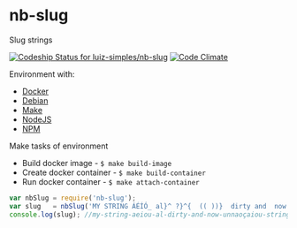 # nb-slug
Slug strings

[ ![Codeship Status for luiz-simples/nb-slug](https://codeship.com/projects/f04e22a0-acdc-0133-9bf1-0a06bc138256/status?branch=master)](https://codeship.com/projects/131826)
[![Code Climate](https://codeclimate.com/github/nurimba/nb-slug/badges/gpa.svg)](https://codeclimate.com/github/nurimba/nb-slug)


Environment with:

* [Docker](https://docs.docker.com/)
* [Debian](https://www.debian.org/releases/stable/)
* [Make](http://www.gnu.org/software/make/manual/make.html#Running)
* [NodeJS](https://nodejs.org/dist/latest-v4.x/docs/api/)
* [NPM](https://www.npmjs.com/package/ns-slug)

Make tasks of environment

* Build docker image - ```$ make build-image```
* Create docker container - ```$ make build-container```
* Run docker container - ```$ make attach-container```

```js
var nbSlug = require('nb-slug');
var slug   = nbSlug('MY STRING ÁÉÍÓ_ al}^ ?}^{  (( ))}  dirty and  now ÚŃÑÃÕÇÂÎÔÛ STRING clear')
console.log(slug); //my-string-aeiou-al-dirty-and-now-unnaoçaiou-string-clear
```
